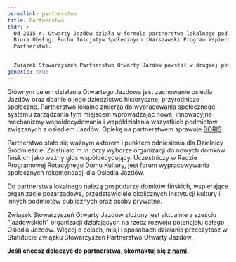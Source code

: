 ```yaml
---
permalink: partnerstwo
title: Partnerstwo
tldr: >
  Od 2015 r. Otwarty Jazdów działa w formule partnerstwa lokalnego pod opieką
  Biura Obsługi Ruchu Inicjatyw Społecznych (Warszawski Program Wspierania
  Partnerstw). 


  Związek Stowarzyszeń Partnerstwo Otwarty Jazdów powstał w drugiej połowie 2018 roku, jako formalne ciało Partnerstwa dla Osiedla Jazdów, aby skuteczniej reprezentować społeczność Osiedla przed urzędem m.st. Warszawy oraz pozyskiwać fundusze na wspólną działalność. 
generic: true
---
```

Głównym celem działania Otwartego Jazdowa jest zachowanie osiedla Jazdów oraz dbanie o jego dziedzictwo historyczne, przyrodnicze i społeczne. Partnerstwo lokalne zmierza do wypracowania społecznego systemu zarządzania tym miejscem wprowadzając nowe, innowacyjne mechanizmy współdecydowania i współdziałania wszystkich podmiotów związanych z osiedlem Jazdów. Opiekę na partnerstwem sprawuje [BORIS](https://www.facebook.com/stowarzyszenieboris/).

Partnerstwo stało się ważnym aktorem i punktem odniesienia dla Dzielnicy Śródmieście. Zaistniało m.in. przy wyborze organizacji do nowych domków fińskich jako ważny głos współdecydujący. Uczestniczy w Radzie Programowej Rotacyjnego Domu Kultury, jest forum wypracowywania społecznych rekomendacji dla Osiedla Jazdów.

Do partnerstwa lokalnego należą gospodarze domków fińskich, wspierające organizacje pozarządowe, przedstawiciele okolicznych instytucji kultury i innych podmiotów publicznych oraz osoby prywatne. 

Związek Stowarzyszeń Otwarty Jazdów złożony jest aktualnie z sześciu "jazdowskich" organizacji działających na rzecz rozwoju potencjału całego Osiedla Jazdów. Więcej o celach, misji i sposobach działania przeczytasz w Statutucie Związku Stowarzyszeń Partnerstwo Otwarty Jazdów.

**Jeśli chcesz dołączyć do partnerstwa, skontaktuj się z [nami](#oj-footer).**